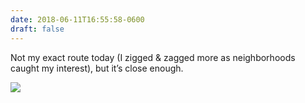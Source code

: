 ```yaml
---
date: 2018-06-11T16:55:58-0600
draft: false
---
```




Not my exact route today (I zigged & zagged more as neighborhoods caught my interest), but it’s close enough.

![](/images/2018/9cf7f3ef00.jpg)



